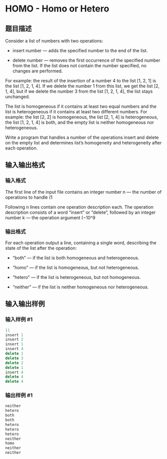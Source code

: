 # HOMO - Homo or Hetero

## 题目描述

Consider a list of numbers with two operations:

- insert number — adds the specified number to the end of the list.

- delete number — removes the first occurrence of the specified number from the list. If the list does not contain the number specified, no changes are performed.

For example: the result of the insertion of a number 4 to the list \[1, 2, 1\] is the list \[1, 2, 1, 4\]. If we delete the number 1 from this list, we get the list \[2, 1, 4\], but if we delete the number 3 from the list \[1, 2, 1, 4\], the list stays unchanged.

The list is homogeneous if it contains at least two equal numbers and the list is heterogeneous if it contains at least two different numbers. For example: the list \[2, 2\] is homogeneous, the list \[2, 1, 4\] is heterogeneous, the list \[1, 2, 1, 4\] is both, and the empty list is neither homogeneous nor heterogeneous.

Write a program that handles a number of the operations insert and delete on the empty list and determines list’s homogeneity and heterogeneity after each operation.

## 输入输出格式

### 输入格式

The first line of the input file contains an integer number n — the number of operations to handle (1

Following n lines contain one operation description each. The operation description consists of a word “insert” or “delete”, followed by an integer number k — the operation argument (−10^9

### 输出格式

For each operation output a line, containing a single word, describing the state of the list after the operation:

- “both” — if the list is both homogeneous and heterogeneous.

- “homo” — if the list is homogeneous, but not heterogeneous.

- “hetero” — if the list is heterogeneous, but not homogeneous.

- “neither” — if the list is neither homogeneous nor heterogeneous.

## 输入输出样例

### 输入样例 #1

```cpp
11
insert 1
insert 2
insert 1
insert 4
delete 1
delete 3
delete 2
delete 1
insert 4
delete 4
delete 4
```


### 输出样例 #1

```cpp
neither
hetero
both
both
hetero
hetero
hetero
neither
homo
neither
neither
```


